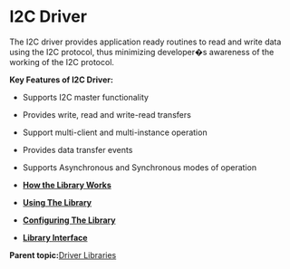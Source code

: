 # I2C Driver

The I2C driver provides application ready routines to read and write data using the I2C protocol, thus minimizing developer�s awareness of the working of the I2C protocol.

**Key Features of I2C Driver:**

-   Supports I2C master functionality

-   Provides write, read and write-read transfers

-   Support multi-client and multi-instance operation

-   Provides data transfer events

-   Supports Asynchronous and Synchronous modes of operation


-   **[How the Library Works](GUID-A420B807-5F28-4CED-9759-6E0F87209108.md)**  

-   **[Using The Library](GUID-8916AA7D-64C7-4477-8D26-664F6B3C242A.md)**  

-   **[Configuring The Library](GUID-5260AC5A-5DD0-4B08-9F03-7BB8E150DBE9.md)**  

-   **[Library Interface](GUID-5A5146D2-73C2-43B1-8ADE-95E0184AF1A5.md)**  


**Parent topic:**[Driver Libraries](GUID-4FA4B38A-8C7F-46A3-9D08-4B8C5CE26712.md)

